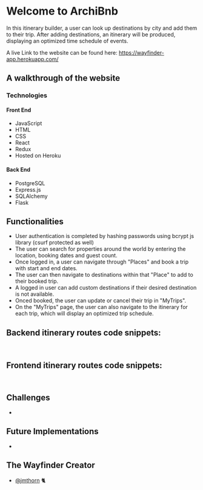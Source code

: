 # Welcome to ArchiBnb

In this itinerary builder, a user can look up destinations by city and add them to their trip. After adding destinations, an itinerary will be produced, displaying an optimized time schedule of events.

A live Link to the website can be found here: https://wayfinder-app.herokuapp.com/

## A walkthrough of the website

<!-- ![](https://archibnb-images.s3.us-east-2.amazonaws.com/1-20.gif) -->

<!-- ![](https://archibnb-images.s3.us-east-2.amazonaws.com/2-20.gif) -->

<!-- ![](https://archibnb-images.s3.us-east-2.amazonaws.com/3-20.gif) -->

### Technologies

#### Front End

- JavaScript
- HTML
- CSS
- React
- Redux
- Hosted on Heroku

#### Back End

- PostgreSQL
- Express.js
- SQLAlchemy
- Flask

## Functionalities

- User authentication is completed by hashing passwords using bcrypt js library (csurf protected as well)
- The user can search for properties around the world by entering the location, booking dates and guest count.
- Once logged in, a user can navigate through "Places" and book a trip with start and end dates.
- The user can then navigate to destinations within that "Place" to add to their booked trip.
- A logged in user can add custom destinations if their desired destination is not available.
- Onced booked, the user can update or cancel their trip in "MyTrips".
- On the "MyTrips" page, the user can also navigate to the itinerary for each trip, which will display an optimized trip schedule.

## Backend itinerary routes code snippets:

```


```

## Frontend itinerary routes code snippets:

```


```

## Challenges

-

## Future Implementations

-

## The Wayfinder Creator

- [@jmthorn](https://github.com/jmthorn) 🐈
